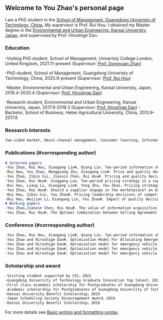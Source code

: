 ## Welcome to You Zhao's personal page
I am a PhD student in the [School of Management, Guangdong Univeristy of Technology, China.](https://glxy.gdut.edu.cn/) My supervisor is Prof. Rui Hou. I obtained my Master degree in the [Environmental and Urban Engineering, Kansai Univeristy, Japan,](https://www.kansai-u.ac.jp/Fc_env/index.html) and supervised by Prof. Hiroshige Dan.

### Education
-Visiting PhD student, School of Management, Univeristy College London, United Kingdom, 2021.11-present (Supervisor: [Prof. Dongyuan Zhan](http://www.mgmt.ucl.ac.uk/people/dongyuanzhan))

-PhD student, School of Management, Guangdong Univeristy of Technology, China, 2020.9-present (Supervisor: [Prof. Rui Hou](https://glxy.gdut.edu.cn/info/1186/1461.htm))

-Master,  Environmental and Urban Engineering, Kansai Univeristy, Japan, 2018.4-2020.4 (Supervisor: [Prof. Hiroshige Dan](https://gakujo.kansai-u.ac.jp/profile/ja/5Ud2e89f8d0f01Nb4a7cac6a3a6ef.html))

-Research student,  Environmental and Urban Engineering, Kansai Univeristy, Japan, 2017.9-2018.3 (Supervisor: [Prof. Hiroshige Dan](https://gakujo.kansai-u.ac.jp/profile/ja/5Ud2e89f8d0f01Nb4a7cac6a3a6ef.html))
-Bachelor, School of Business, Hebei Agricultural University, China, 2013.9-2017.6
### Research Interests
```markdown
Two-sided market, Omini-channel management, Consumer learning, Information asymmetry
```
### Publications (#corresponding author)
```markdown
# Selected papers
-You Zhao, Rui Hou, Xiaogang Lin#, Qiang Lin. Two-period information sharing in a supply chain under unique and differentiated wholesale pricing strategies. International Transactions in Operational Research, https:/doi.org/10.1111/itor.13081 (SSCI/SCI)
-Rui Hou, You Zhao, Mengqiang Zhu, Xiaogang Lin#. Price and quality decisions in a vertically differen- tiated supply chain with an “online-to-store” channel. Journal of Retailing and Consumer Services, (102593, Impact factor: 7.135). 
-You Zhao, Zibin Cui, Jianxin Chen, Rui Hou#. Pricing and quality decisions in a supply chain with consumers' privacy concern. Journal of Industrial and Management Optimization，https://doi.org/10.3934/jimo.2021226  (SCI)
-You Zhao, Rui Hou#, Xinggang Luo. Two-period pricing strategy in a supply chain with intertemporal and horizontal reference price effects. INFOR: Information Systems and Operational Research, 2021,59（4）: 639-667 https://doi.org/10.1080/03155986.2021.1985903 （SCI）
-Rui Hou, Liang Li, Xiaogang Lin#, Yong Zha, You Zhao. Pricing strategy for logistics service platforms with competition and user distance preference. International Transactions in Operational Research, (http://doi.org/10.1111/itor.12973, Impact factor: 2.987)
-You Zhao, Rui Hou#. Should a supplier engage in the marketplace? an equilibrium analysis in a hybrid-format supply chain. RAIRO- Operations Research, 55 (2021) 2639–2655, https://doi.org/10.1051/ro/2021122 (SCI)
-Rui Hou, Zibin Cui, You Zhao#. Pricing leadership decisions of competing firms with consumer learning. Managerial and Decision Economics, Accepted  (SSCI)
-Rui Hou, Weijian Li，Xiaogang Lin, You Zhao#. Impact of quality decisions on information sharing with supplier encroachment. RAIRO- Operations Research, https://doi.org/10.1051/ro/2021184  (SCI)
# Working papers
-You Zhao,Jianxin Chen, Rui Hou#. The value of information acquisition and sharing in an online intermediary platform. Under first-round review
-You Zhao, Rui Hou#, The Optimal Combination between Selling Agreement and Blockchain Adoption on Online Intermediary Platforms with Private Labels.
```
### Conference (#corresponding author)
```markdown
-You Zhao, Rui Hou, Xiaogang Lin#, Qiang Lin. Two-period information sharing in a supply chain under unique and differentiated wholesale pricing strategies, SSOM2021, Guangzhou, China
-You Zhao and Hiroshige Dan#, Optimization Model For Allocating Emergency Vehicles With Integration Dispatch, 2019 INFORMS Annual Meeting, Seattle, Washington, 2019/10/20-23.
-You Zhao and Hiroshige Dan#, Optimization model for emergency vehicle allocation with integration of dispatch under uncertainty, International Symposium on Scheduling 2019, Japan, 2019/7/5-7 (referee reading).
-You Zhao and Hiroshige Dan#, Optimization model for emergency vehicle allocation with integration of dispatch under uncertainty, The 2019 Fall National Conference of Operations Research Society of Japan, Japan, 2019/3/13-15 (in Japanese).
-You Zhao and Hiroshige Dan#, Optimization model for emergency vehicle allocation with integration of dispatch, The Summer seminar of Operations Research Society of Japan, Japan, 2018/10/2-4 (in Japanese). 
```

### Scholarship and award
```markdown
-Visiting student supported by CSC，2021
-Guangdong University of Technology Graduate Innovation top talent，2021
-First class academic scholarship for Postgraduates of Guangdong University of Technology，2021
-Academic scholarship for Postgraduates of Guangdong University of Technology，2020
-Kansai University Benefit Scholarship，2019
-Japan Scheduling Society Encouragement Award，2019
-Kansai University Benefit Scholarship，2018
```


For more details see [Basic writing and formatting syntax](https://docs.github.com/en/github/writing-on-github/getting-started-with-writing-and-formatting-on-github/basic-writing-and-formatting-syntax).

